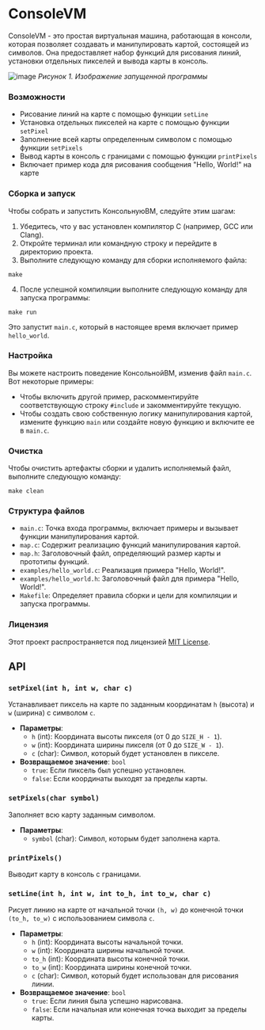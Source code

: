 # ConsoleVM
ConsoleVM - это простая виртуальная машина, работающая в консоли, которая позволяет создавать и манипулировать картой, состоящей из символов. Она предоставляет набор функций для рисования линий, установки отдельных пикселей и вывода карты в консоль.

![image](https://github.com/tailogs/ConsoleVM/assets/69743960/3da8fdc2-cf64-4e5d-8167-5ea6528d9104)
*Рисунок 1. Изображение запущенной программы*

### Возможности

- Рисование линий на карте с помощью функции `setLine`
- Установка отдельных пикселей на карте с помощью функции `setPixel`
- Заполнение всей карты определенным символом с помощью функции `setPixels`
- Вывод карты в консоль с границами с помощью функции `printPixels`
- Включает пример кода для рисования сообщения "Hello, World!" на карте

### Сборка и запуск

Чтобы собрать и запустить КонсольнуюВМ, следуйте этим шагам:

1. Убедитесь, что у вас установлен компилятор C (например, GCC или Clang).
2. Откройте терминал или командную строку и перейдите в директорию проекта.
3. Выполните следующую команду для сборки исполняемого файла:

```
make
```

4. После успешной компиляции выполните следующую команду для запуска программы:

```
make run
```

Это запустит `main.c`, который в настоящее время включает пример `hello_world`.

### Настройка

Вы можете настроить поведение КонсольнойВМ, изменив файл `main.c`. Вот некоторые примеры:

- Чтобы включить другой пример, раскомментируйте соответствующую строку `#include` и закомментируйте текущую.
- Чтобы создать свою собственную логику манипулирования картой, измените функцию `main` или создайте новую функцию и включите ее в `main.c`.

### Очистка

Чтобы очистить артефакты сборки и удалить исполняемый файл, выполните следующую команду:

```
make clean
```

### Структура файлов

- `main.c`: Точка входа программы, включает примеры и вызывает функции манипулирования картой.
- `map.c`: Содержит реализацию функций манипулирования картой.
- `map.h`: Заголовочный файл, определяющий размер карты и прототипы функций.
- `examples/hello_world.c`: Реализация примера "Hello, World!".
- `examples/hello_world.h`: Заголовочный файл для примера "Hello, World!".
- `Makefile`: Определяет правила сборки и цели для компиляции и запуска программы.

### Лицензия

Этот проект распространяется под лицензией [MIT License](LICENSE).

## API

### `setPixel(int h, int w, char c)`

Устанавливает пиксель на карте по заданным координатам `h` (высота) и `w` (ширина) с символом `c`.

- **Параметры**:
  - `h` (int): Координата высоты пикселя (от 0 до `SIZE_H - 1`).
  - `w` (int): Координата ширины пикселя (от 0 до `SIZE_W - 1`).
  - `c` (char): Символ, который будет установлен в пикселе.
- **Возвращаемое значение**: `bool`
  - `true`: Если пиксель был успешно установлен.
  - `false`: Если координаты выходят за пределы карты.

### `setPixels(char symbol)`

Заполняет всю карту заданным символом.

- **Параметры**:
  - `symbol` (char): Символ, которым будет заполнена карта.

### `printPixels()`

Выводит карту в консоль с границами.

### `setLine(int h, int w, int to_h, int to_w, char c)`

Рисует линию на карте от начальной точки `(h, w)` до конечной точки `(to_h, to_w)` с использованием символа `c`.

- **Параметры**:
  - `h` (int): Координата высоты начальной точки.
  - `w` (int): Координата ширины начальной точки.
  - `to_h` (int): Координата высоты конечной точки.
  - `to_w` (int): Координата ширины конечной точки.
  - `c` (char): Символ, который будет использован для рисования линии.
- **Возвращаемое значение**: `bool`
  - `true`: Если линия была успешно нарисована.
  - `false`: Если начальная или конечная точка выходит за пределы карты.

